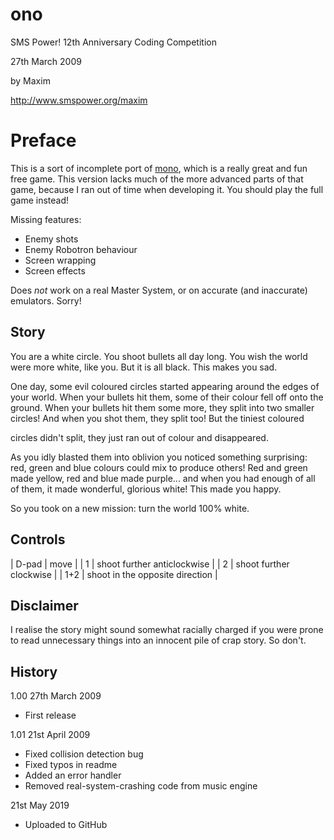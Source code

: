 # ono

SMS Power! 12th Anniversary Coding Competition

27th March 2009

by Maxim

http://www.smspower.org/maxim

# Preface

This is a sort of incomplete port of [mono](https://www.binaryzoo.com/mono_page/), which is a really great and fun free game. This version lacks much of the more advanced parts of that game, because I ran out of time when developing it. You should play the full game instead!

Missing features:
* Enemy shots
* Enemy Robotron behaviour
* Screen wrapping
* Screen effects

Does *not* work on a real Master System, or on accurate (and inaccurate) emulators. Sorry!

## Story

You are a white circle. You shoot bullets all day long. You wish the world were
more white, like you. But it is all black. This makes you sad.

One day, some evil coloured circles started appearing around the edges of your
world. When your bullets hit them, some of their colour fell off onto the
ground. When your bullets hit them some more, they split into two smaller
circles! And when you shot them, they split too! But the tiniest coloured

circles didn't split, they just ran out of colour and disappeared.

As you idly blasted them into oblivion you noticed something surprising: red,
green and blue colours could mix to produce others! Red and green made yellow,
red and blue made purple... and when you had enough of all of them, it made
wonderful, glorious white! This made you happy.

So you took on a new mission: turn the world 100% white.

## Controls

| D-pad | move |
|   1   | shoot further anticlockwise     |
|   2   | shoot further clockwise         |
|  1+2  | shoot in the opposite direction |

## Disclaimer

I realise the story might sound somewhat racially charged if you were prone to
read unnecessary things into an innocent pile of crap story. So don't.

## History

1.00
27th March 2009
- First release

1.01
21st April 2009
- Fixed collision detection bug
- Fixed typos in readme
- Added an error handler
- Removed real-system-crashing code from music engine

21st May 2019
- Uploaded to GitHub